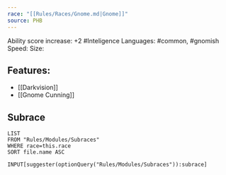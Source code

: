 ```yaml
---
race: "[[Rules/Races/Gnome.md|Gnome]]"
source: PHB
---
```

Ability score increase: +2 #Inteligence
Languages: #common, #gnomish
Speed:
Size:

## Features:
- [[Darkvision]]
- [[Gnome Cunning]]

## Subrace
```dataview
LIST
FROM "Rules/Modules/Subraces"
WHERE race=this.race
SORT file.name ASC
```

```meta-bind
INPUT[suggester(optionQuery("Rules/Modules/Subraces")):subrace]
```

 